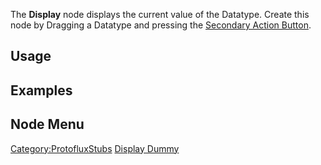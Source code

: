 <languages></languages>

The **Display** node displays the current value of the Datatype. Create
this node by Dragging a Datatype and pressing the [Secondary Action
Button](Controls "wikilink").

## Usage

## Examples

## Node Menu

[Category:ProtofluxStubs](Category:ProtofluxStubs "wikilink") [Display
Dummy](Category:Protoflux{{#translation:}} "wikilink")